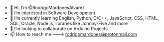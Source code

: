 - 👋 Hi, I’m @RodrigoMardonesAlvarez
- 👀 I’m interested in Software Development
- 🌱 I’m currently learning English, Python, C/C++, JavaScript, CSS, HTML, SQL, Oracle, Node.js, libraries like Johnny-Five and more
- 💞️ I’m looking to collaborate on Arduino Projects
- 📫 How to reach me ---> rodrigomardones@protonmail.com

<!---
RodrigoMardonesAlvarez/RodrigoMardonesAlvarez is a ✨ special ✨ repository because its `README.md` (this file) appears on your GitHub profile.
You can click the Preview link to take a look at your changes.
--->
